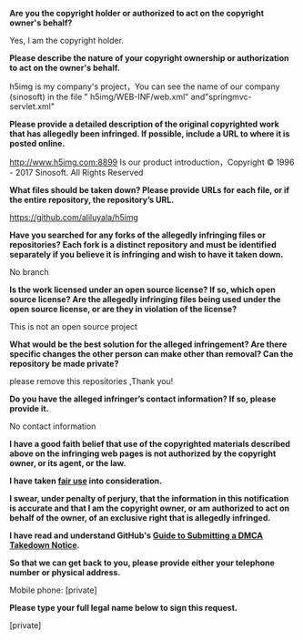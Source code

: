**Are you the copyright holder or authorized to act on the copyright owner's behalf?**

Yes, I am the copyright holder.

**Please describe the nature of your copyright ownership or authorization to act on the owner's behalf.**

h5img is my company's project，You can see the name of our company (sinosoft) in the file " h5img/WEB-INF/web.xml" and"springmvc-servlet.xml"

**Please provide a detailed description of the original copyrighted work that has allegedly been infringed. If possible, include a URL to where it is posted online.**

http://www.h5img.com:8899 Is our product introduction，Copyright © 1996 - 2017 Sinosoft. All Rights Reserved

**What files should be taken down? Please provide URLs for each file, or if the entire repository, the repository’s URL.**

https://github.com/aliluyala/h5img

**Have you searched for any forks of the allegedly infringing files or repositories? Each fork is a distinct repository and must be identified separately if you believe it is infringing and wish to have it taken down.**

No branch

**Is the work licensed under an open source license? If so, which open source license? Are the allegedly infringing files being used under the open source license, or are they in violation of the license?**

This is not an open source project

**What would be the best solution for the alleged infringement? Are there specific changes the other person can make other than removal? Can the repository be made private?**

please remove this repositories ,Thank you!

**Do you have the alleged infringer’s contact information? If so, please provide it.**

No contact information

**I have a good faith belief that use of the copyrighted materials described above on the infringing web pages is not authorized by the copyright owner, or its agent, or the law.**

**I have taken <a href="https://www.lumendatabase.org/topics/22">fair use</a> into consideration.**

**I swear, under penalty of perjury, that the information in this notification is accurate and that I am the copyright owner, or am authorized to act on behalf of the owner, of an exclusive right that is allegedly infringed.**

**I have read and understand GitHub's <a href="https://help.github.com/articles/guide-to-submitting-a-dmca-takedown-notice/">Guide to Submitting a DMCA Takedown Notice</a>.**

**So that we can get back to you, please provide either your telephone number or physical address.**

Mobile phone: [private]

**Please type your full legal name below to sign this request.**

[private]

